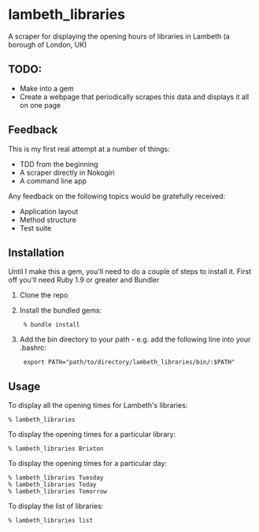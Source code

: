lambeth_libraries
=================

A scraper for displaying the opening hours of libraries in Lambeth (a borough of London, UK)

TODO:
-----

* Make into a gem
* Create a webpage that periodically scrapes this data and displays it all on one page

Feedback
--------
This is my first real attempt at a number of things:

  * TDD from the beginning
  * A scraper directly in Nokogiri
  * A command line app
  
Any feedback on the following topics would be gratefully received:

  * Application layout
  * Method structure
  * Test suite 

Installation
-------------
 
Until I make this a gem, you'll need to do a couple of steps to install it. First off you'll need Ruby 1.9 or greater and Bundler

1. Clone the repo
2. Install the bundled gems:

        % bundle install
    
3. Add the bin directory to your path - e.g. add the following line into your .bashrc:

        export PATH="path/to/directory/lambeth_libraries/bin/:$PATH"
   
Usage
------

To display all the opening times for Lambeth's libraries:

    % lambeth_libraries
    
To display the opening times for a particular library:

    % lambeth_libraries Brixton

To display the opening times for a particular day:

    % lambeth_libraries Tuesday
    % lambeth_libraries Today
    % lambeth_libraries Tomorrow
    
To display the list of libraries:

    % lambeth_libraries list